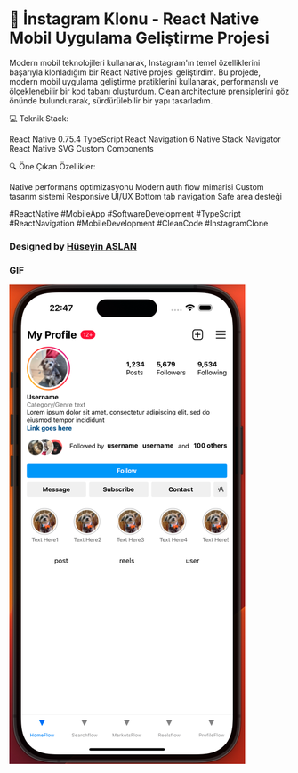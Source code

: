 # 🚀 İnstagram Klonu - React Native Mobil Uygulama Geliştirme Projesi

Modern mobil teknolojileri kullanarak, Instagram'ın temel özelliklerini başarıyla klonladığım bir React Native projesi geliştirdim. Bu projede, modern mobil uygulama geliştirme pratiklerini kullanarak, performanslı ve ölçeklenebilir bir kod tabanı oluşturdum. Clean architecture prensiplerini göz önünde bulundurarak, sürdürülebilir bir yapı tasarladım.

💻 Teknik Stack:

React Native 0.75.4
TypeScript
React Navigation 6
Native Stack Navigator
React Native SVG
Custom Components

🔍 Öne Çıkan Özellikler:

Native performans optimizasyonu
Modern auth flow mimarisi
Custom tasarım sistemi
Responsive UI/UX
Bottom tab navigation
Safe area desteği


#ReactNative #MobileApp #SoftwareDevelopment #TypeScript #ReactNavigation #MobileDevelopment #CleanCode #InstagramClone



###  Designed by <a href="https://www.linkedin.com/in/h%C3%BCseyin-aslan-128519203/" target="_blank">Hüseyin ASLAN</a> 


### GIF

![](./src/assets/Ekran%20Resmi%202025-01-05%2022.47.41.png)